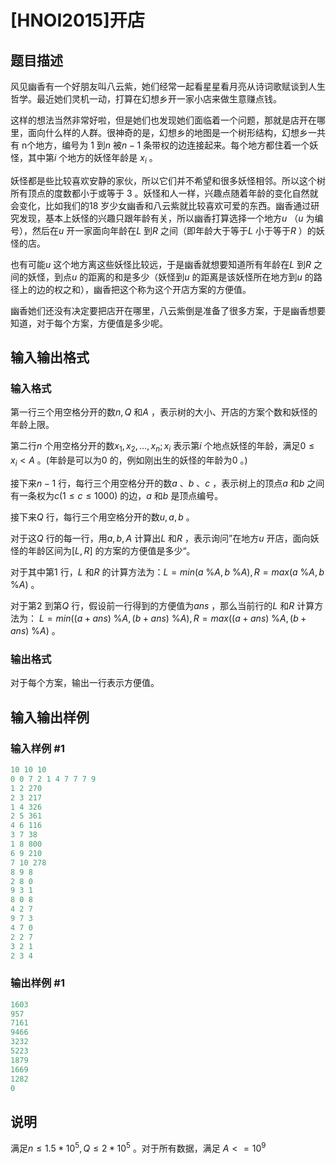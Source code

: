 # [HNOI2015]开店

## 题目描述

风见幽香有一个好朋友叫八云紫，她们经常一起看星星看月亮从诗词歌赋谈到人生哲学。最近她们灵机一动，打算在幻想乡开一家小店来做生意赚点钱。

这样的想法当然非常好啦，但是她们也发现她们面临着一个问题，那就是店开在哪里，面向什么样的人群。很神奇的是，幻想乡的地图是一个树形结构，幻想乡一共有 n个地方，编号为 $1$ 到$n$ 被$n-1$ 条带权的边连接起来。每个地方都住着一个妖怪，其中第$i$ 个地方的妖怪年龄是 $x_i$ 。

妖怪都是些比较喜欢安静的家伙，所以它们并不希望和很多妖怪相邻。所以这个树所有顶点的度数都小于或等于 $3$ 。妖怪和人一样，兴趣点随着年龄的变化自然就会变化，比如我们的$18$ 岁少女幽香和八云紫就比较喜欢可爱的东西。幽香通过研究发现，基本上妖怪的兴趣只跟年龄有关，所以幽香打算选择一个地方$u$ （$u$ 为编号），然后在$u$ 开一家面向年龄在$L$ 到$R$ 之间（即年龄大于等于$L$ 小于等于$R$ ）的妖怪的店。

也有可能$u$ 这个地方离这些妖怪比较远，于是幽香就想要知道所有年龄在$L$ 到$R$ 之间的妖怪，到点$u$ 的距离的和是多少（妖怪到$u$ 的距离是该妖怪所在地方到$u$ 的路径上的边的权之和），幽香把这个称为这个开店方案的方便值。

幽香她们还没有决定要把店开在哪里，八云紫倒是准备了很多方案，于是幽香想要知道，对于每个方案，方便值是多少呢。

## 输入输出格式

### 输入格式

第一行三个用空格分开的数$n,Q$ 和$A$ ，表示树的大小、开店的方案个数和妖怪的年龄上限。

第二行$n$ 个用空格分开的数$x_1,x_2,\ldots,x_n;x_i$ 表示第$i$ 个地点妖怪的年龄，满足$0\le x_i\lt A$ 。(年龄是可以为$0$ 的，例如刚出生的妖怪的年龄为$0$ 。)

接下来$n-1$ 行，每行三个用空格分开的数$a$ 、$b$ 、$c$ ，表示树上的顶点$a$ 和$b$ 之间有一条权为$c(1\le c\le1000)$ 的边，$a$ 和$b$ 是顶点编号。

接下来$Q$ 行，每行三个用空格分开的数$u,a,b$ 。

对于这$Q$ 行的每一行，用$a,b,A$ 计算出$L$ 和$R$ ，表示询问”在地方$u$ 开店，面向妖怪的年龄区间为$[L,R]$ 的方案的方便值是多少“。

对于其中第$1$ 行，$L$ 和$R$ 的计算方法为：$L=min(a$ %$A,b$ %$A),R=max(a$ %$A,b$ %$A)$ 。

对于第$2$ 到第$Q$ 行，假设前一行得到的方便值为$ans$ ，那么当前行的$L$ 和$R$ 计算方法为： $L=min((a+ans)$ %$A,(b+ans)$ %$A), R=max((a+ans)$ %$A,(b+ans)$ %$A)$ 。

### 输出格式

对于每个方案，输出一行表示方便值。

## 输入输出样例

### 输入样例 #1

```cpp
10 10 10
0 0 7 2 1 4 7 7 7 9
1 2 270
2 3 217
1 4 326
2 5 361
4 6 116
3 7 38
1 8 800
6 9 210
7 10 278
8 9 8
2 8 0
9 3 1
8 0 8
4 2 7
9 7 3
4 7 0
2 2 7
3 2 1
2 3 4
```


### 输出样例 #1

```cpp
1603 
957 
7161 
9466 
3232 
5223 
1879 
1669 
1282 
0
```


## 说明

满足$n\le1.5*10^5,Q\le2*10^5$ 。对于所有数据，满足 $A<=10^9$ 

